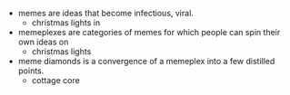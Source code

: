 - memes are ideas that become infectious, viral.
	- christmas lights in
- memeplexes are categories of memes for which people can spin their own ideas on
	- christmas lights
- meme diamonds is a convergence of a memeplex into a few distilled points.
	- cottage core